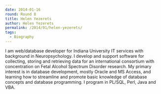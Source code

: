 ```yaml
---
date: 2014-01-16
round: Round 8
title: Helen Yezerets
author: Helen Yezerets
permalink: /2014/01/helen-yezerets/
tags:
  - Biography
---
```

I am web/database developer for Indiana University IT services with background in Neuropsychology. I develop and support software for collecting, storing and retrieving data for an international consortium with concentration on Fetal Alcohol Spectrum Disorder research. My primary interest is in database development, mostly Oracle and MS Access, and learning how to streamline and promote basic knowledge of database concepts and database programming. I program in PL/SQL, Perl, Java and VBA.
